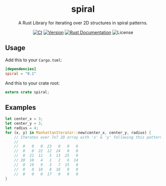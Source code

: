 <h1 align="center">spiral</h1>
<p align="center">
   A Rust Library for iterating over 2D structures in spiral patterns.
</p>

<p align="center">
	<a href="https://github.com/tversteeg/spiral/actions"><img src="https://github.com/tversteeg/spiral/workflows/rust/badge.svg" alt="CI"/></a>
	<a href="https://crates.io/crates/spiral"><img src="https://img.shields.io/crates/v/spiral.svg" alt="Version"/></a>
	<a href="https://docs.rs/spiral"><img src="https://img.shields.io/badge/api-rustdoc-blue.svg" alt="Rust Documentation"/></a>
	<img src="https://img.shields.io/crates/l/spiral.svg" alt="License"/>
</p>

## Usage

Add this to your `Cargo.toml`:

```toml
[dependencies]
spiral = "0.1"
```

And this to your crate root:

```rust
extern crate spiral;
```

## Examples

```rust
let center_x = 3;
let center_y = 3;
let radius = 4;
for (x, y) in ManhattanIterator::new(center_x, center_y, radius) {
	// Iterates over 7x7 2D array with 'x' & 'y' following this pattern:
	//
	//  0   0   0  23   0   0   0 
	//  0   0  22  12  24   0   0 
	//  0  21  11   5  13  25   0 
	// 20  10   4   1   2   6  14 
	//  0  19   9   3   7  15   0 
	//  0   0  18   8  16   0   0 
	//  0   0   0  17   0   0   0 
}
```
